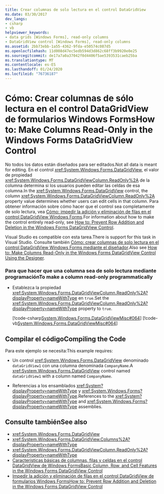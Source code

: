 ```yaml
---
title: Crear columnas de solo lectura en el control DataGridView
ms.date: 03/30/2017
dev_langs:
- csharp
- vb
helpviewer_keywords:
- data grids [Windows Forms], read-only columns
- DataGridView control [Windows Forms], read-only columns
ms.assetid: 2bb73ebb-1a55-4362-9fda-e50574c087d5
ms.openlocfilehash: 11d008d47ec5edb594d3d862c68ff3b9920e0e25
ms.sourcegitcommit: de17a7a0a37042f0d4406f5ae5393531caeb25ba
ms.translationtype: MT
ms.contentlocale: es-ES
ms.lasthandoff: 01/24/2020
ms.locfileid: "76736187"
---
```

# <a name="how-to-make-columns-read-only-in-the-windows-forms-datagridview-control"></a><span data-ttu-id="750ff-102">Cómo: Crear columnas de sólo lectura en el control DataGridView de formularios Windows Forms</span><span class="sxs-lookup"><span data-stu-id="750ff-102">How to: Make Columns Read-Only in the Windows Forms DataGridView Control</span></span>
<span data-ttu-id="750ff-103">No todos los datos están diseñados para ser editados.</span><span class="sxs-lookup"><span data-stu-id="750ff-103">Not all data is meant for editing.</span></span> <span data-ttu-id="750ff-104">En el control <xref:System.Windows.Forms.DataGridView>, el valor de propiedad <xref:System.Windows.Forms.DataGridViewColumn.ReadOnly%2A> de la columna determina si los usuarios pueden editar las celdas de esa columna.</span><span class="sxs-lookup"><span data-stu-id="750ff-104">In the <xref:System.Windows.Forms.DataGridView> control, the column <xref:System.Windows.Forms.DataGridViewColumn.ReadOnly%2A> property value determines whether users can edit cells in that column.</span></span> <span data-ttu-id="750ff-105">Para obtener información sobre cómo hacer que el control sea completamente de solo lectura, vea [Cómo: impedir la adición y eliminación de filas en el control DataGridView Windows Forms](prevent-row-addition-and-deletion-datagridview.md).</span><span class="sxs-lookup"><span data-stu-id="750ff-105">For information about how to make the control entirely read-only, see [How to: Prevent Row Addition and Deletion in the Windows Forms DataGridView Control](prevent-row-addition-and-deletion-datagridview.md).</span></span>  
  
 <span data-ttu-id="750ff-106">Visual Studio es compatible con esta tarea.</span><span class="sxs-lookup"><span data-stu-id="750ff-106">There is support for this task in Visual Studio.</span></span>  <span data-ttu-id="750ff-107">Consulte también [Cómo: crear columnas de solo lectura en el control DataGridView Windows Forms mediante el diseñador](make-columns-read-only-in-the-datagrid-using-the-designer.md).</span><span class="sxs-lookup"><span data-stu-id="750ff-107">Also see [How to: Make Columns Read-Only in the Windows Forms DataGridView Control Using the Designer](make-columns-read-only-in-the-datagrid-using-the-designer.md).</span></span>  
  
### <a name="to-make-a-column-read-only-programmatically"></a><span data-ttu-id="750ff-108">Para que hacer que una columna sea de solo lectura mediante programación</span><span class="sxs-lookup"><span data-stu-id="750ff-108">To make a column read-only programmatically</span></span>  
  
- <span data-ttu-id="750ff-109">Establezca la propiedad <xref:System.Windows.Forms.DataGridViewColumn.ReadOnly%2A?displayProperty=nameWithType> en `true`.</span><span class="sxs-lookup"><span data-stu-id="750ff-109">Set the <xref:System.Windows.Forms.DataGridViewColumn.ReadOnly%2A?displayProperty=nameWithType> property to `true`.</span></span>  
  
     [!code-csharp[System.Windows.Forms.DataGridViewMisc#064](~/samples/snippets/csharp/VS_Snippets_Winforms/System.Windows.Forms.DataGridViewMisc/CS/datagridviewmisc.cs#064)]
     [!code-vb[System.Windows.Forms.DataGridViewMisc#064](~/samples/snippets/visualbasic/VS_Snippets_Winforms/System.Windows.Forms.DataGridViewMisc/VB/datagridviewmisc.vb#064)]  
  
## <a name="compiling-the-code"></a><span data-ttu-id="750ff-110">Compilar el código</span><span class="sxs-lookup"><span data-stu-id="750ff-110">Compiling the Code</span></span>  
 <span data-ttu-id="750ff-111">Para este ejemplo se necesita:</span><span class="sxs-lookup"><span data-stu-id="750ff-111">This example requires:</span></span>  
  
- <span data-ttu-id="750ff-112">Un control <xref:System.Windows.Forms.DataGridView> denominado `dataGridView1` con una columna denominada `CompanyName`.</span><span class="sxs-lookup"><span data-stu-id="750ff-112">A <xref:System.Windows.Forms.DataGridView> control named `dataGridView1` with a column named `CompanyName`.</span></span>  
  
- <span data-ttu-id="750ff-113">Referencias a los ensamblados <xref:System?displayProperty=nameWithType> y <xref:System.Windows.Forms?displayProperty=nameWithType>.</span><span class="sxs-lookup"><span data-stu-id="750ff-113">References to the <xref:System?displayProperty=nameWithType> and <xref:System.Windows.Forms?displayProperty=nameWithType> assemblies.</span></span>  
  
## <a name="see-also"></a><span data-ttu-id="750ff-114">Consulte también</span><span class="sxs-lookup"><span data-stu-id="750ff-114">See also</span></span>

- <xref:System.Windows.Forms.DataGridView>
- <xref:System.Windows.Forms.DataGridView.Columns%2A?displayProperty=nameWithType>
- <xref:System.Windows.Forms.DataGridViewColumn.ReadOnly%2A?displayProperty=nameWithType>
- [<span data-ttu-id="750ff-115">Características básicas de columnas, filas y celdas en el control DataGridView de Windows Forms</span><span class="sxs-lookup"><span data-stu-id="750ff-115">Basic Column, Row, and Cell Features in the Windows Forms DataGridView Control</span></span>](basic-column-row-and-cell-features-wf-datagridview-control.md)
- [<span data-ttu-id="750ff-116">Impedir la adición y eliminación de filas en el control DataGridView de formularios Windows Forms</span><span class="sxs-lookup"><span data-stu-id="750ff-116">How to: Prevent Row Addition and Deletion in the Windows Forms DataGridView Control</span></span>](prevent-row-addition-and-deletion-datagridview.md)
